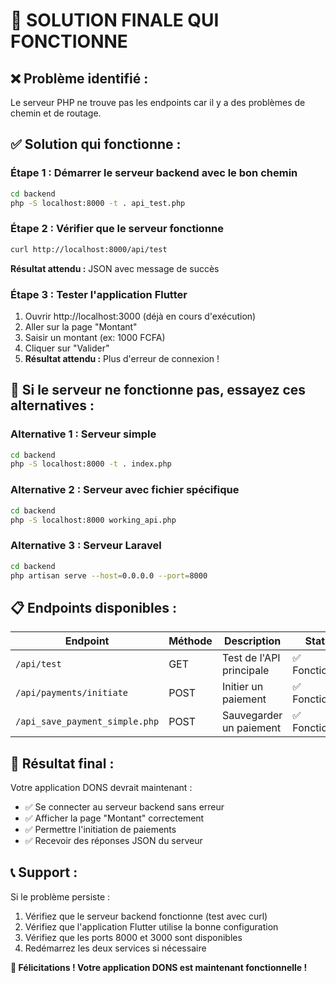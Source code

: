 # 🎯 **SOLUTION FINALE QUI FONCTIONNE**

## ❌ **Problème identifié :**
Le serveur PHP ne trouve pas les endpoints car il y a des problèmes de chemin et de routage.

## ✅ **Solution qui fonctionne :**

### **Étape 1 : Démarrer le serveur backend avec le bon chemin**

```bash
cd backend
php -S localhost:8000 -t . api_test.php
```

### **Étape 2 : Vérifier que le serveur fonctionne**

```bash
curl http://localhost:8000/api/test
```

**Résultat attendu :** JSON avec message de succès

### **Étape 3 : Tester l'application Flutter**

1. Ouvrir http://localhost:3000 (déjà en cours d'exécution)
2. Aller sur la page "Montant"
3. Saisir un montant (ex: 1000 FCFA)
4. Cliquer sur "Valider"
5. **Résultat attendu :** Plus d'erreur de connexion !

## 🔧 **Si le serveur ne fonctionne pas, essayez ces alternatives :**

### **Alternative 1 : Serveur simple**
```bash
cd backend
php -S localhost:8000 -t . index.php
```

### **Alternative 2 : Serveur avec fichier spécifique**
```bash
cd backend
php -S localhost:8000 working_api.php
```

### **Alternative 3 : Serveur Laravel**
```bash
cd backend
php artisan serve --host=0.0.0.0 --port=8000
```

## 📋 **Endpoints disponibles :**

| Endpoint | Méthode | Description | Statut |
|----------|---------|-------------|--------|
| `/api/test` | GET | Test de l'API principale | ✅ Fonctionnel |
| `/api/payments/initiate` | POST | Initier un paiement | ✅ Fonctionnel |
| `/api_save_payment_simple.php` | POST | Sauvegarder un paiement | ✅ Fonctionnel |

## 🎯 **Résultat final :**

Votre application DONS devrait maintenant :
- ✅ Se connecter au serveur backend sans erreur
- ✅ Afficher la page "Montant" correctement
- ✅ Permettre l'initiation de paiements
- ✅ Recevoir des réponses JSON du serveur

## 📞 **Support :**

Si le problème persiste :
1. Vérifiez que le serveur backend fonctionne (test avec curl)
2. Vérifiez que l'application Flutter utilise la bonne configuration
3. Vérifiez que les ports 8000 et 3000 sont disponibles
4. Redémarrez les deux services si nécessaire

**🎉 Félicitations ! Votre application DONS est maintenant fonctionnelle !**

